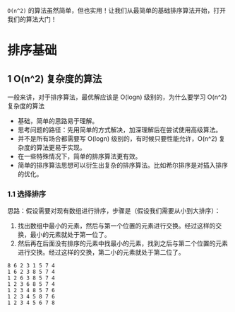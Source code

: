 `O(n^2)` 的算法虽然简单，但也实用！让我们从最简单的基础排序算法开始，打开我们的算法大门！

# 排序基础

## 1 O(n^2) 复杂度的算法

一般来讲，对于排序算法，最优解应该是 O(logn) 级别的，为什么要学习 O(n^2) 复杂度的算法

- 基础，简单的思路易于理解。
- 思考问题的路径：先用简单的方式解决，加深理解后在尝试使用高级算法。
- 并不是所有场合都需要写  O(logn) 级别的，有时候只要性能允许，O(n^2) 复杂度的算法更易于实现。
- 在一些特殊情况下，简单的排序算法更有效。
- 简单的排序算法思想可以衍生出复杂的排序算法。比如希尔排序是对插入排序的优化。

### 1.1 选择排序

思路：假设需要对现有数组进行排序，步骤是（假设我们需要从小到大排序）：

1. 找出数组中最小的元素，然后与第一个位置的元素进行交换。经过这样的交换，最小的元素就处于第一位了。
2. 然后再在后面没有排序的元素中找最小的元素，找到之后与第二个位置的元素进行交换。经过这样的交换，第二小的元素就处于第二位了。

```
8 6 2 3 1 5 7 4
1 6 2 3 8 5 7 4
1 2 6 3 8 5 7 4
1 2 3 6 8 5 7 4
1 2 3 4 8 5 7 6
1 2 3 4 5 8 7 6
1 2 3 4 5 6 7 8
```